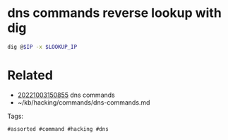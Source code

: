 # dns commands reverse lookup with dig
```bash
dig @$IP -x $LOOKUP_IP
```

# Related

- [20221003150855](/zet/20221003150855/README.md) dns commands
- ~/kb/hacking/commands/dns-commands.md

Tags:

    #assorted #command #hacking #dns
